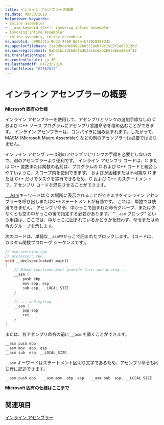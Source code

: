 ```yaml
---
title: インライン アセンブラーの概要
ms.date: 08/30/2018
helpviewer_keywords:
- inline assembler
- __asm keyword [C++], invoking inline assembler
- invoking inline assembler
- inline assembly, inline assembler
ms.assetid: d990331a-0e33-4760-8d7a-b720b0288335
ms.openlocfilehash: 21e0d9ca0e64922b83518eb79c19d2f2e67813bd
ms.sourcegitcommit: 0ab61bc3d2b6cfbd52a16c6ab2b97a8ea1864f12
ms.translationtype: MT
ms.contentlocale: ja-JP
ms.lasthandoff: 04/23/2019
ms.locfileid: "62167012"
---
```

# <a name="inline-assembler-overview"></a>インライン アセンブラーの概要

**Microsoft 固有の仕様**

インライン アセンブラーを使用して、アセンブリとリンクの追加手順なしの C および C++ ソース プログラムにアセンブリ言語命令を埋め込むことができます。 インライン アセンブラーは、コンパイラに組み込まれます。したがって、MASM (Microsoft Macro Assembler) などの別のアセンブラーは必要ではありません。

インライン アセンブラーは別のアセンブリとリンクの手順を必要としないので、別のアセンブラーより便利です。 インライン アセンブリ コードは、C または C++ 変数または関数の名前は、プログラムの C および C++ コードと統合しやすいように、スコープ内を使用できます。 およびが困難または不可能な C または C++ だけでタスクを実行できるため、C および C++ のステートメントで、アセンブリ コードを混在させることができます。

[_ _Asm](../../assembler/inline/asm.md)キーワードは C の場所に表示されることができますをインライン アセンブラーを呼び出しまたはC++ステートメントが有効です。 これは、単独では使用できません。 アセンブリ命令、中かっこで囲まれた命令グループ、または少なくとも空の中かっこの後で指定する必要があります。 "`__asm` ブロック" という用語は、ここでは、中かっこに囲まれているかどうかを問わず、命令または命令のグループを示します。

次のコードは、単純な`__asm`中かっこで囲まれたブロックします。 (コードは、カスタム関数プロローグ シーケンスです)。

```cpp
// asm_overview.cpp
// processor: x86
void __declspec(naked) main()
{
    // Naked functions must provide their own prolog...
    __asm {
        push ebp
        mov ebp, esp
        sub esp, __LOCAL_SIZE
    }

    // ... and epilog
    __asm {
        pop ebp
        ret
    }
}
```

または、各アセンブリ命令の前に `__asm` を置くことができます。

```cpp
__asm push ebp
__asm mov  ebp, esp
__asm sub  esp, __LOCAL_SIZE
```

`__asm` キーワードはステートメント区切り文字であるため、アセンブリ命令も同じ行に記述できます。

```cpp
__asm push ebp   __asm mov  ebp, esp   __asm sub  esp, __LOCAL_SIZE
```

**Microsoft 固有の仕様はここまで**

## <a name="see-also"></a>関連項目

[インライン アセンブラー](../../assembler/inline/inline-assembler.md)<br/>